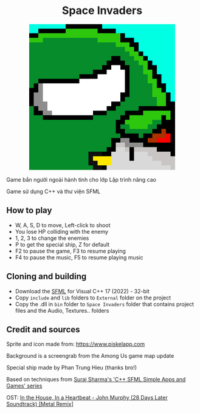 <h1 align=center>Space Invaders</h1>
<p align="center">
<img src="./icon.png">
</p>

Game bắn người ngoài hành tinh cho lớp Lập trình nâng cao

Game sử dụng C++ và thư viện SFML

## How to play
- W, A, S, D to move, Left-click to shoot
- You lose HP colliding with the enemy
- 1, 2, 3 to change the enemies
- P to get the special ship, Z for default
- F2 to pause the game, F3 to resume playing
- F4 to pause the music, F5 to resume playing music
## Cloning and building
- Download the [SFML](https://www.sfml-dev.org/download/sfml/2.6.0/) for Visual C++ 17 (2022) - 32-bit
- Copy `include` and `lib` folders to `External` folder on the project
- Copy the .dll in `bin` folder to `Space Invaders` folder that contains project files and the Audio, Textures.. folders


## Credit and sources
Sprite and icon made from: https://www.piskelapp.com

Background is a screengrab from the Among Us game map update

Special ship made by Phan Trung Hieu (thanks bro!)

Based on techniques from [Suraj Sharma's 'C++ SFML Simple Apps and Games' series](https://www.youtube.com/playlist?list=PL6xSOsbVA1eb_QqMTTcql_3PdOiE928up)

OST: [In the House, In a Heartbeat - John Murphy (28 Days Later Soundtrack) [Metal Remix]](https://youtu.be/c8QNTsOJ1kc)